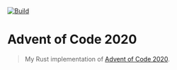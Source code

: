 [![Build][build-img]][build-url]

# Advent of Code 2020

> My Rust implementation of [Advent of Code 2020][aoc-url].

[build-img]: https://builds.sr.ht/~janbaudisch/aoc-2020.svg
[build-url]: https://builds.sr.ht/~janbaudisch/aoc-2020
[aoc-url]: https://adventofcode.com/2020
